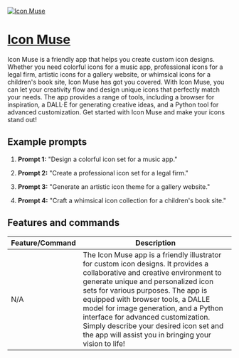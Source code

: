 [![Icon Muse](https://files.oaiusercontent.com/file-Rlsbx1gAm6gJUVqoNSia2wiQ?se=2123-10-17T10%3A17%3A43Z&sp=r&sv=2021-08-06&sr=b&rscc=max-age%3D31536000%2C%20immutable&rscd=attachment%3B%20filename%3D178d990b-c715-4b74-85b5-52af4075f693.png&sig=Z44qzvPUiUiD7It1dk3KEyYKppfKXIIqzHzbDSlaq40%3D)](https://chat.openai.com/g/g-ZaCvBqX8d-icon-muse)

# [Icon Muse](https://chat.openai.com/g/g-ZaCvBqX8d-icon-muse)

Icon Muse is a friendly app that helps you create custom icon designs. Whether you need colorful icons for a music app, professional icons for a legal firm, artistic icons for a gallery website, or whimsical icons for a children's book site, Icon Muse has got you covered. With Icon Muse, you can let your creativity flow and design unique icons that perfectly match your needs. The app provides a range of tools, including a browser for inspiration, a DALL·E for generating creative ideas, and a Python tool for advanced customization. Get started with Icon Muse and make your icons stand out!

## Example prompts

1. **Prompt 1:** "Design a colorful icon set for a music app."

2. **Prompt 2:** "Create a professional icon set for a legal firm."

3. **Prompt 3:** "Generate an artistic icon theme for a gallery website."

4. **Prompt 4:** "Craft a whimsical icon collection for a children's book site."


## Features and commands

| Feature/Command | Description |
| --- | --- |
| N/A | The Icon Muse app is a friendly illustrator for custom icon designs. It provides a collaborative and creative environment to generate unique and personalized icon sets for various purposes. The app is equipped with browser tools, a DALLE model for image generation, and a Python interface for advanced customization. Simply describe your desired icon set and the app will assist you in bringing your vision to life! |